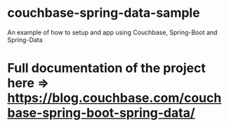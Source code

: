 # couchbase-spring-data-sample
An example of how to setup and app using Couchbase, Spring-Boot and Spring-Data

Full documentation of the project here => https://blog.couchbase.com/couchbase-spring-boot-spring-data/
=======

